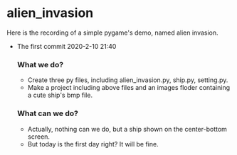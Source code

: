 # alien_invasion
Here is the recording of a simple pygame's demo, named alien invasion.
- The first commit 2020-2-10 21:40 
  ### What we do?
  - Create three py files, including alien_invasion.py, ship.py, setting.py.
  - Make a project including above files and an images floder containing a cute ship's bmp file.
  ### What can we do?
  - Actually, nothing can we do, but a ship shown on the center-bottom screen.
  - But today is the first day right? It will be fine.
